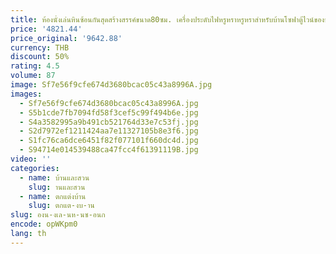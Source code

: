 ```yaml
---
title: ห้องนั่งเล่นหินซ้อนกันสุดสร้างสรรค์ขนาด80ซม. เครื่องประดับไฟหรูหราหรูหราสำหรับบ้านโซฟาตู้ไวน์ของชำร่วย
price: '4821.44'
price_original: '9642.88'
currency: THB
discount: 50%
rating: 4.5
volume: 87
image: Sf7e56f9cfe674d3680bcac05c43a8996A.jpg
images:
  - Sf7e56f9cfe674d3680bcac05c43a8996A.jpg
  - S5b1cde7fb7094fd58f3cef5c99f494b6e.jpg
  - S4a3582995a9b491cb521764d33e7c53fj.jpg
  - S2d7972ef1211424aa7e11327105b8e3f6.jpg
  - S1fc76ca6dce6451f82f077101f660dc4d.jpg
  - S94714e014539488ca47fcc4f61391119B.jpg
video: ''
categories:
  - name: บ้านและสวน
    slug: านและสวน
  - name: ตกแต่งบ้าน
    slug: ตกแต-งบ-าน
slug: องน-งเล-นห-นซ-อนก
encode: opWKpm0
lang: th
---
```

  